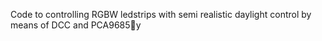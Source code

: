 Code to controlling RGBW ledstrips with semi realistic daylight control by means of DCC and PCA9685y